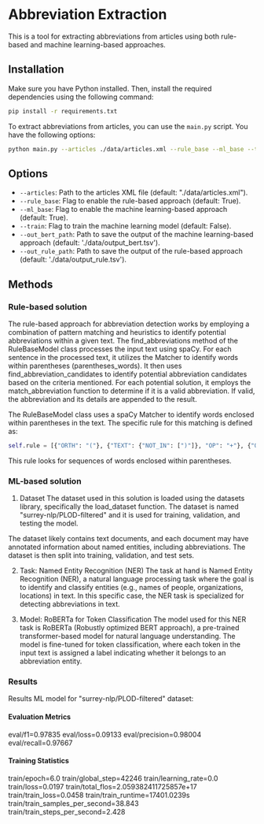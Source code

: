 # Abbreviation Extraction

This is a tool for extracting abbreviations from articles using both rule-based and machine learning-based approaches.

## Installation

Make sure you have Python installed. Then, install the required dependencies using the following command:

```bash
pip install -r requirements.txt
```

To extract abbreviations from articles, you can use the `main.py` script. You have the following options:

```bash
python main.py --articles ./data/articles.xml --rule_base --ml_base --train --out_bert_path ./data/output_bert.tsv --out_rule_path ./data/output_rule.tsv
```
## Options

- `--articles`: Path to the articles XML file (default: "./data/articles.xml").
- `--rule_base`: Flag to enable the rule-based approach (default: True).
- `--ml_base`: Flag to enable the machine learning-based approach (default: True).
- `--train`: Flag to train the machine learning model (default: False).
- `--out_bert_path`: Path to save the output of the machine learning-based approach (default: './data/output_bert.tsv').
- `--out_rule_path`: Path to save the output of the rule-based approach (default: './data/output_rule.tsv').


## Methods

### Rule-based solution

The rule-based approach for abbreviation detection works by employing a combination of pattern matching and heuristics to identify potential abbreviations within a given text. The find_abbreviations method of the RuleBaseModel class processes the input text using spaCy.
For each sentence in the processed text, it utilizes the Matcher to identify words within parentheses (parentheses_words).
It then uses find_abbreviation_candidates to identify potential abbreviation candidates based on the criteria mentioned.
For each potential solution, it employs the match_abbreviation function to determine if it is a valid abbreviation. If valid, the abbreviation and its details are appended to the result. 

The RuleBaseModel class uses a spaCy Matcher to identify words enclosed within parentheses in the text. The specific rule for this matching is defined as:
```python
self.rule = [{"ORTH": "("}, {"TEXT": {"NOT_IN": [")"]}, "OP": "+"}, {"ORTH": ")"}]
```
This rule looks for sequences of words enclosed within parentheses.

### ML-based solution


1. Dataset
The dataset used in this solution is loaded using the datasets library, specifically the load_dataset function. The dataset is named "surrey-nlp/PLOD-filtered" and it is used for training, validation, and testing the model.

The dataset likely contains text documents, and each document may have annotated information about named entities, including abbreviations. The dataset is then split into training, validation, and test sets.

2. Task: Named Entity Recognition (NER)
The task at hand is Named Entity Recognition (NER), a natural language processing task where the goal is to identify and classify entities (e.g., names of people, organizations, locations) in text. In this specific case, the NER task is specialized for detecting abbreviations in text.

3. Model: RoBERTa for Token Classification
The model used for this NER task is RoBERTa (Robustly optimized BERT approach), a pre-trained transformer-based model for natural language understanding. The model is fine-tuned for token classification, where each token in the input text is assigned a label indicating whether it belongs to an abbreviation entity.

### Results
Results ML model for "surrey-nlp/PLOD-filtered" dataset: 
#### Evaluation Metrics
eval/f1=0.97835
eval/loss=0.09133
eval/precision=0.98004
eval/recall=0.97667

#### Training Statistics
train/epoch=6.0
train/global_step=42246
train/learning_rate=0.0
train/loss=0.0197
train/total_flos=2.059382411725857e+17
train/train_loss=0.0458
train/train_runtime=17401.0239s
train/train_samples_per_second=38.843
train/train_steps_per_second=2.428






